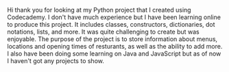 Hi thank you for looking at my Python project that I created using Codecademy. I don't have much experience but I have been learning online to produce this project. 
It includes classes, constructors, dictionaries, dot notations, lists, and more.
It was quite challenging to create but was enjoyable. The purpose of the project is to store information about menus, locations and opening times of resturants, as well as the ability to add more.
I also have been doing some learning on Java and JavaScript but as of now I haven't got any projects to show.
